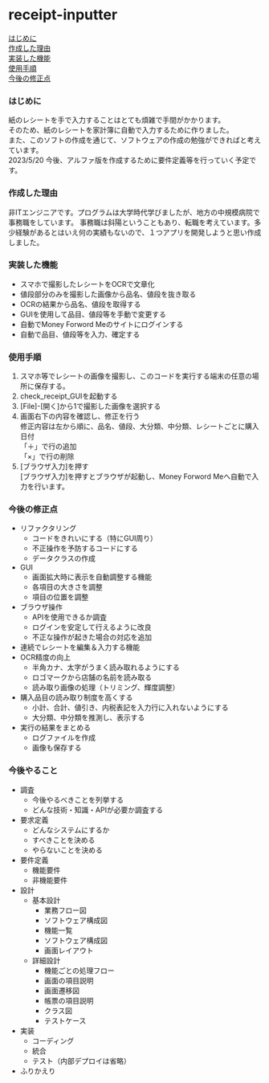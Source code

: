# receipt-inputter
[はじめに](#はじめに)<br>
[作成した理由](#作成した理由)<br>
[実装した機能](#実装した機能)<br>
[使用手順](#使用手順)<br>
[今後の修正点](#今後の修正点)<br>

### はじめに
紙のレシートを手で入力することはとても煩雑で手間がかかります。<br>
そのため、紙のレシートを家計簿に自動で入力するために作りました。<br>
また、このソフトの作成を通じて、ソフトウェアの作成の勉強ができればと考えています。<br>
2023/5/20 今後、アルファ版を作成するために要件定義等を行っていく予定です。<br>

### 作成した理由
非ITエンジニアです。プログラムは大学時代学びましたが、地方の中規模病院で事務職をしています。
事務職は斜陽ということもあり、転職を考えています。多少経験があるとはいえ何の実績もないので、１つアプリを開発しようと思い作成しました。<br>

### 実装した機能
- スマホで撮影したレシートをOCRで文章化<br>
- 値段部分のみを撮影した画像から品名、値段を抜き取る<br>
- OCRの結果から品名、値段を取得する<br>
- GUIを使用して品目、値段等を手動で変更する<br>
- 自動でMoney Forword Meのサイトにログインする<br>
- 自動で品目、値段等を入力、確定する<br>

### 使用手順
1. スマホ等でレシートの画像を撮影し、このコードを実行する端末の任意の場所に保存する。
1. check_receipt_GUIを起動する
1. [File]-[開く]から1で撮影した画像を選択する
1. 画面右下の内容を確認し、修正を行う</br>
    修正内容は左から順に、品名、値段、大分類、中分類、レシートごとに購入日付</br>
    「＋」で行の追加</br>
    「×」で行の削除
1. [ブラウザ入力]を押す<br>
  [ブラウザ入力]を押すとブラウザが起動し、Money Forword Meへ自動で入力を行います。
  
  
### 今後の修正点
- リファクタリング
    - コードをきれいにする（特にGUI周り）
    - 不正操作を予防するコードにする
    - データクラスの作成
- GUI
    - 画面拡大時に表示を自動調整する機能
    - 各項目の大きさを調整
    - 項目の位置を調整
- ブラウザ操作
    - APIを使用できるか調査
    - ログインを安定して行えるように改良
    - 不正な操作が起きた場合の対応を追加
- 連続でレシートを編集＆入力する機能
- OCR精度の向上
    - 半角カナ、太字がうまく読み取れるようにする
    - ロゴマークから店舗の名前を読み取る
    - 読み取り画像の処理（トリミング、輝度調整）
- 購入品目の読み取り制度を高くする
    - 小計、合計、値引き、内税表記を入力行に入れないようにする
    - 大分類、中分類を推測し、表示する
- 実行の結果をまとめる
    - ログファイルを作成
    - 画像も保存する

### 今後やること
- 調査
    - 今後やるべきことを列挙する
    - どんな技術・知識・APIが必要か調査する
- 要求定義
    - どんなシステムにするか
    - すべきことを決める
    - やらないことを決める
- 要件定義
    - 機能要件
    - 非機能要件
- 設計
    - 基本設計
        - 業務フロー図
        - ソフトウェア構成図
        - 機能一覧
        - ソフトウェア構成図
        - 画面レイアウト
    - 詳細設計
        - 機能ごとの処理フロー
        - 画面の項目説明
        - 画面遷移図
        - 帳票の項目説明
        - クラス図
        - テストケース
- 実装
    - コーディング
    - 統合
    - テスト（内部デプロイは省略）
- ふりかえり

